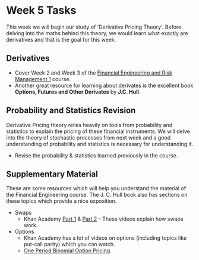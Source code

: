 # Week 5 Tasks

This week we will begin our study of 'Derivative Pricing Theory'. Before delving into the maths behind this theory, we would learn what exactly are derivatives and that is the goal for this week. 

## Derivatives
- Cover Week 2 and Week 3 of the [Financial Engineering and Risk Management 1](https://www.coursera.org/learn/financial-engineering-1) course. 
- Another great resource for learning about derivates is the excellent book **Options, Futures and Other Derivates** by **J.C. Hull**.

## Probability and Statistics Revision
Derivative Pricing theory relies heavily on tools from probability and statistics to explain the pricing of these financial instruments. We will delve into the theory of stochastic
processes from next week and a good understanding of probability and statistics is necessary for understanding it. 
- Revise the probability & statistics learned previously in the course. 

## Supplementary Material
These are some resources which will help you understand the material of the Financial Engineering course. The J. C. Hull book also has sections on these topics which provide a nice exposition. 
- Swaps
    - Khan Academy [Part 1](https://youtu.be/PLjyj1FJqig) & [Part 2](https://youtu.be/xE43JrjCpjE) - These videos explain how swaps work. 
- Options
    - Khan Academy has a lot of videos on options (including topics like put-call parity) which you can watch. 
    - [One Period Binomial Option Pricing](https://youtu.be/1p5wJxGNj1Q).
